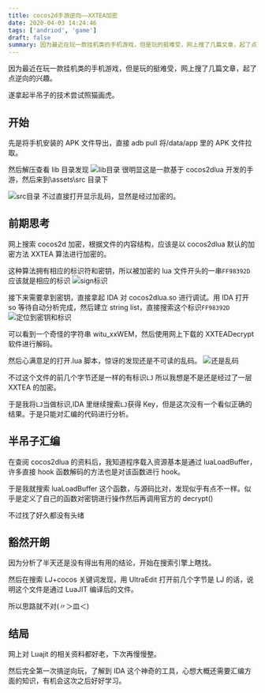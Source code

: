 ```yaml
---
title: cocos2d手游逆向——XXTEA加密
date: 2020-04-03 14:24:46
tags: ['andriod', 'game']
draft: false
summary: 因为最近在玩一款挂机类的手机游戏，但是玩的挺难受，网上搜了几篇文章，起了点逆向的兴趣。遂拿起半吊子的技术尝试照猫画虎。
---
```


因为最近在玩一款挂机类的手机游戏，但是玩的挺难受，网上搜了几篇文章，起了点逆向的兴趣。

遂拿起半吊子的技术尝试照猫画虎。

## 开始

先是将手机安装的 APK 文件导出，直接 adb pull 将/data/app 里的 APK 文件拉取。

然后解压查看 lib 目录发现
![lib目录](./lib目录.jpg)
很明显这是一款基于 cocos2dlua 开发的手游，然后来到\assets\src 目录下

![src目录](./src目录.png)
不过直接打开显示乱码，显然是经过加密的。

## 前期思考

网上搜索 cocos2d 加密，根据文件的内容结构，应该是以 cocos2dlua 默认的加密方法 XXTEA 算法进行加密的。

这种算法拥有相应的标识符和密钥，所以被加密的 lua 文件开头的一串`FF98392D`应该就是相应的标识
![sign标识](./sign标识.png)

接下来需要拿到密钥，直接拿起 IDA 对 cocos2dlua.so 进行调试。用 IDA 打开 so 等待自动分析完成，然后建立 string list，直接搜索这个标识`FF98392D`
![定位到密钥和标识](./定位到密钥和标识.png)

可以看到一个奇怪的字符串 witu_xxWEM，然后使用网上下载的 XXTEADecrypt 软件进行解码。

然后心满意足的打开.lua 脚本，惊讶的发现还是不可读的乱码。
![还是乱码](./乱码.png)

不过这个文件的前几个字节还是一样的有标识`LJ` 所以我想是不是还是经过了一层 XXTEA 的加密。

于是我将`LJ`当做标识,IDA 里继续搜索`LJ`获得 Key，但是这次没有一个看似正确的结果。于是只能对汇编的代码进行分析。

## 半吊子汇编

在查阅 cocos2dlua 的资料后，我知道程序载入资源基本是通过 luaLoadBuffer，许多直接 hook 函数解码的方法也是对该函数进行 hook。

于是我就搜索 luaLoadBuffer 这个函数，与源码比对，发现似乎有点不一样。似乎是定义了自己的函数对密钥进行操作然后再调用官方的 decrypt()

不过找了好久都没有头绪

## 豁然开朗

因为分析了半天还是没有得出有用的结论，开始在搜索引擎上瞎找。

然后在搜索 LJ+cocos 关键词发现，用 UltraEdit 打开前几个字节是 LJ 的话，说明这个文件是通过 LuaJIT 编译后的文件。

所以思路就不对(〃＞皿＜)

## 结局

网上对 Luajit 的相关资料都好老，下次再慢慢整。

然后完全第一次搞逆向玩，了解到 IDA 这个神奇的工具，心想大概还需要汇编方面的知识，有机会这次之后好好学习。
